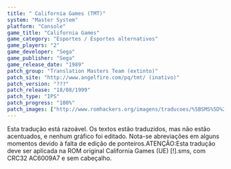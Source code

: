 ```yaml
---
title: " California Games (TMT)"
system: "Master System"
platform: "Console"
game_title: "California Games"
game_category: "Esportes / Esportes alternativos"
game_players: "2"
game_developer: "Sega"
game_publisher: "Sega"
game_release_date: "1989"
patch_group: "Translation Masters Team (extinto)"
patch_site: "http://www.angelfire.com/pq/tmt/ (inativo)"
patch_version: "???"
patch_release: "18/08/1999"
patch_type: "IPS"
patch_progress: "100%"
patch_images: ["http://www.romhackers.org/imagens/traducoes/%5BSMS%5D%20California%20Games%20-%20TMT%20-%201.png","http://www.romhackers.org/imagens/traducoes/%5BSMS%5D%20California%20Games%20-%20TMT%20-%202.png","http://www.romhackers.org/imagens/traducoes/%5BSMS%5D%20California%20Games%20-%20TMT%20-%203.png"]
---
```

Esta tradução está razoável. Os textos estão traduzidos, mas não estão acentuados, e nenhum gráfico foi editado. Nota-se abreviações em alguns momentos devido à falta de edição de ponteiros.ATENÇÃO:Esta tradução deve ser aplicada na ROM original California Games (UE) [!].sms, com CRC32 AC6009A7 e sem cabeçalho.